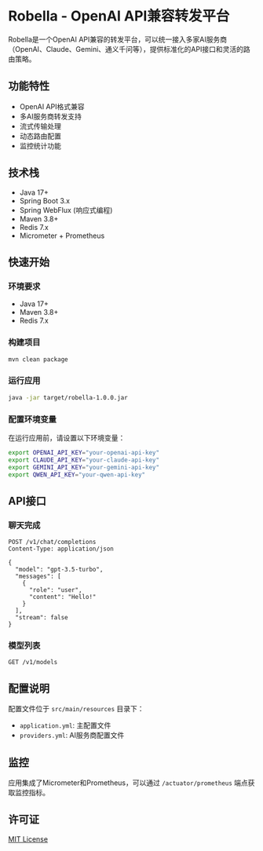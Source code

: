# Robella - OpenAI API兼容转发平台

Robella是一个OpenAI API兼容的转发平台，可以统一接入多家AI服务商（OpenAI、Claude、Gemini、通义千问等），提供标准化的API接口和灵活的路由策略。

## 功能特性

- OpenAI API格式兼容
- 多AI服务商转发支持
- 流式传输处理
- 动态路由配置
- 监控统计功能

## 技术栈

- Java 17+
- Spring Boot 3.x
- Spring WebFlux (响应式编程)
- Maven 3.8+
- Redis 7.x
- Micrometer + Prometheus

## 快速开始

### 环境要求

- Java 17+
- Maven 3.8+
- Redis 7.x

### 构建项目

```bash
mvn clean package
```

### 运行应用

```bash
java -jar target/robella-1.0.0.jar
```

### 配置环境变量

在运行应用前，请设置以下环境变量：

```bash
export OPENAI_API_KEY="your-openai-api-key"
export CLAUDE_API_KEY="your-claude-api-key"
export GEMINI_API_KEY="your-gemini-api-key"
export QWEN_API_KEY="your-qwen-api-key"
```

## API接口

### 聊天完成

```http
POST /v1/chat/completions
Content-Type: application/json

{
  "model": "gpt-3.5-turbo",
  "messages": [
    {
      "role": "user",
      "content": "Hello!"
    }
  ],
  "stream": false
}
```

### 模型列表

```http
GET /v1/models
```

## 配置说明

配置文件位于 `src/main/resources` 目录下：

- `application.yml`: 主配置文件
- `providers.yml`: AI服务商配置文件

## 监控

应用集成了Micrometer和Prometheus，可以通过 `/actuator/prometheus` 端点获取监控指标。

## 许可证

[MIT License](LICENSE)
